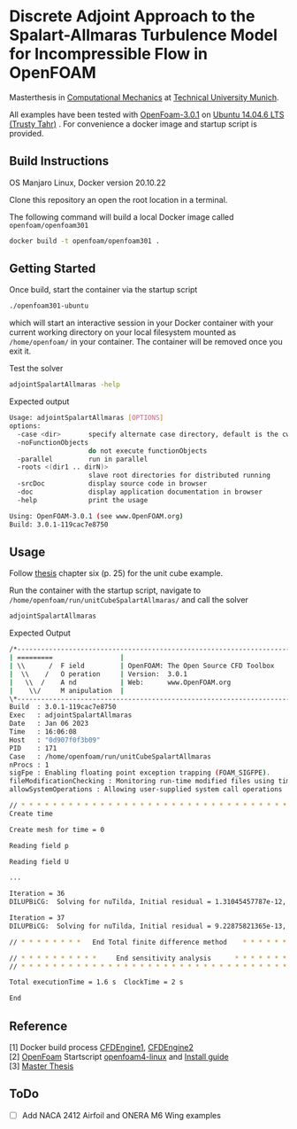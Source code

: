 # Discrete Adjoint Approach to the Spalart-Allmaras Turbulence Model for Incompressible Flow in OpenFOAM

Masterthesis in [Computational Mechanics](https://www.ed.tum.de/en/ed/studies/degree-program/computational-mechanics-m-sc/) at [Technical University Munich](https://www.tum.de/).

All examples have been tested with [OpenFoam-3.0.1](https://openfoam.org/version/3-0-1/) on [Ubuntu 14.04.6 LTS (Trusty Tahr)](https://releases.ubuntu.com/14.04/) . For convenience a docker image and startup script is provided.

## Build Instructions

OS Manjaro Linux, Docker version 20.10.22

Clone this repository an open the root location in a terminal.

The following command will build a local Docker image called `openfoam/openfoam301`

```bash
docker build -t openfoam/openfoam301 .
```

## Getting Started

Once build, start the container via the startup script

```bash
./openfoam301-ubuntu
```

which will start an interactive session in your Docker container with your current working directory on your local filesystem mounted as `/home/openfoam/` in your container. The container will be removed once you exit it.

Test the solver

```bash
adjointSpalartAllmaras -help
```

Expected output

```bash
Usage: adjointSpalartAllmaras [OPTIONS]
options:
  -case <dir>       specify alternate case directory, default is the cwd
  -noFunctionObjects
                    do not execute functionObjects
  -parallel         run in parallel
  -roots <(dir1 .. dirN)>
                    slave root directories for distributed running
  -srcDoc           display source code in browser
  -doc              display application documentation in browser
  -help             print the usage

Using: OpenFOAM-3.0.1 (see www.OpenFOAM.org)
Build: 3.0.1-119cac7e8750
```

## Usage

Follow [thesis](./thesis/thesis_dennis_kasper.pdf) chapter six (p. 25) for the unit cube example.

Run the container with the startup script, navigate to `/home/openfoam/run/unitCubeSpalartAllmaras/` and call the solver

```bash
adjointSpalartAllmaras
```

Expected Output

```bash
/*---------------------------------------------------------------------------*\
| =========                 |                                                 |
| \\      /  F ield         | OpenFOAM: The Open Source CFD Toolbox           |
|  \\    /   O peration     | Version:  3.0.1                                 |
|   \\  /    A nd           | Web:      www.OpenFOAM.org                      |
|    \\/     M anipulation  |                                                 |
\*---------------------------------------------------------------------------*/
Build  : 3.0.1-119cac7e8750
Exec   : adjointSpalartAllmaras
Date   : Jan 06 2023
Time   : 16:06:08
Host   : "0d907f0f3b09"
PID    : 171
Case   : /home/openfoam/run/unitCubeSpalartAllmaras
nProcs : 1
sigFpe : Enabling floating point exception trapping (FOAM_SIGFPE).
fileModificationChecking : Monitoring run-time modified files using timeStampMaster
allowSystemOperations : Allowing user-supplied system call operations

// * * * * * * * * * * * * * * * * * * * * * * * * * * * * * * * * * * * * * //
Create time

Create mesh for time = 0

Reading field p

Reading field U

...

Iteration = 36
DILUPBiCG:  Solving for nuTilda, Initial residual = 1.31045457787e-12, Final residual = 1.36408329078e-23, No Iterations 3

Iteration = 37
DILUPBiCG:  Solving for nuTilda, Initial residual = 9.22875821365e-13, Final residual = 3.76451815031e-24, No Iterations 3

// * * * * * * * *   End Total finite difference method    * * * * * * * * * //

// * * * * * * * * * *     End sensitivity analysis      * * * * * * * * * * //
// * * * * * * * * * * * * * * * * * * * * * * * * * * * * * * * * * * * * * //

Total executionTime = 1.6 s  ClockTime = 2 s

End
```

## Reference

[1] Docker build process [CFDEngine1](https://github.com/CFDEngine/simple-openfoam-dockerfile/), [CFDEngine2](https://www.cfdengine.com/blog/how-to-install-openfoam-anywhere-with-docker)  
[2] [OpenFoam](https://openfoam.org/) Startscript [openfoam4-linux](http://dl.openfoam.org/docker/openfoam4-linux) and [Install guide](https://openfoam.org/download/8-linux/)  
[3] [Master Thesis](./thesis/thesis_dennis_kasper.pdf)

## ToDo

- [ ] Add NACA 2412 Airfoil and ONERA M6 Wing examples
